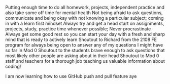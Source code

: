 Putting enough time to do all homework, projects, independent practice and also take some off time for mental health
Not being afraid to ask questions, communicate and being okay with not knowing a particular subject; coming in with a learn first mindset
Always try and get a head start on assignments, projects, study, practice time whenever possible; Never procrastinate
Always get some good rest so you can start your day with a fresh and sharp mind that is ready to actively learn
Shoutout to Richard from the 2108 FE program for always being open to answer any of my questions I might have so far in Mod 0
Shoutout to the students brave enough to ask questions that most likely other people are asking about in their head
Shoutout to Mod 0 staff and teachers for a thorough job teaching us valuable information about coding!

I am now learning how to use GitHub push and pull feature aye
